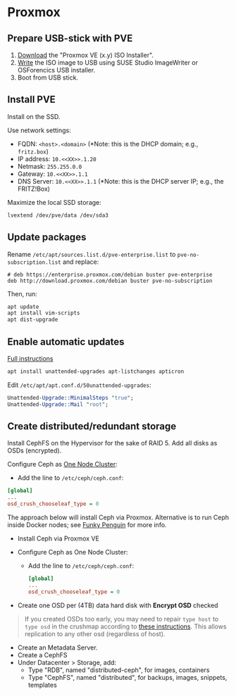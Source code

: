 # Proxmox

## Prepare USB-stick with PVE

1. [Download](https://www.proxmox.com/en/downloads) the "Proxmox VE (x.y) ISO Installer".
2. [Write](http://pve.proxmox.com/wiki/Install_from_USB_Stick) the ISO image to USB using SUSE Studio ImageWriter or OSForencics USB installer.
3. Boot from USB stick.

## Install PVE

Install on the SSD.

Use network settings:

- FQDN: `<host>.<domain>` (*Note: this is the DHCP domain; e.g., `fritz.box`)
- IP address: `10.<<XX>>.1.20`
- Netmask: `255.255.0.0`
- Gateway: `10.<<XX>>.1.1`
- DNS Server: `10.<<XX>>.1.1` (*Note: this is the DHCP server IP; e.g., the FRITZ!Box)

Maximize the local SSD storage:

```bash
lvextend /dev/pve/data /dev/sda3
```

## Update packages

Rename `/etc/apt/sources.list.d/pve-enterprise.list` to `pve-no-subscription.list` and replace:

```
# deb https://enterprise.proxmox.com/debian buster pve-enterprise
deb http://download.proxmox.com/debian buster pve-no-subscription
```

Then, run:

```bash
apt update
apt install vim-scripts
apt dist-upgrade
```

## Enable automatic updates

[Full instructions](https://help.ubuntu.com/lts/serverguide/automatic-updates.html)

```bash
apt install unattended-upgrades apt-listchanges apticron
```

Edit `/etc/apt/apt.conf.d/50unattended-upgrades`:

```perl
Unattended-Upgrade::MinimalSteps "true";
Unattended-Upgrade::Mail "root";
```

## Create distributed/redundant storage

Install CephFS on the Hypervisor for the sake of RAID 5. Add all disks as OSDs (encrypted).

Configure Ceph as [One Node Cluster](https://docs.ceph.com/docs/mimic/rados/troubleshooting/troubleshooting-pg/#one-node-cluster):

- Add the line to `/etc/ceph/ceph.conf`:

```ini
[global]
...
osd_crush_chooseleaf_type = 0
```

The approach below will install Ceph via Proxmox. Alternative is to run Ceph inside Docker nodes; see [Funky Penguin](https://geek-cookbook.funkypenguin.co.nz/ha-docker-swarm/shared-storage-ceph/) for more info.

- Install Ceph via Proxmox VE
- Configure Ceph as One Node Cluster:
  - Add the line to `/etc/ceph/ceph.conf`:

    ```ini
    [global]
    ...
    osd_crush_chooseleaf_type = 0
    ```

- Create one OSD per (4TB) data hard disk with **Encrypt OSD** checked

> If you created OSDs too early, you may need to repair `type host` to `type osd` in the crushmap according to [these instructions](https://linoxide.com/linux-how-to/hwto-configure-single-node-ceph-cluster/). This allows replication to any other osd (regardless of host).

- Create an Metadata Server.
- Create a CephFS
- Under Datacenter > Storage, add:
  - Type "RDB", named "distributed-ceph", for images, containers
  - Type "CephFS", named "distributed", for backups, images, snippets, templates
